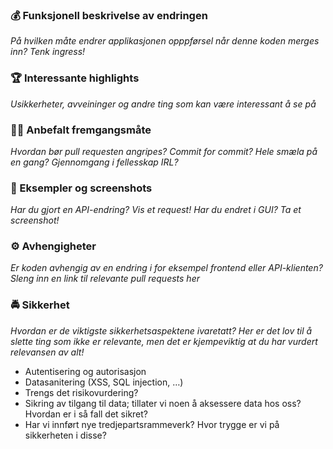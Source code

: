 ### 💰 Funksjonell beskrivelse av endringen

_På hvilken måte endrer applikasjonen opppførsel når denne koden merges inn? Tenk ingress!_



### 🏆 Interessante highlights

_Usikkerheter, avveininger og andre ting som kan være interessant å se på_



### 🤷‍♀️ Anbefalt fremgangsmåte

_Hvordan bør pull requesten angripes? Commit for commit? Hele smæla på en gang? Gjennomgang i fellesskap IRL?_



### 👀 Eksempler og screenshots

_Har du gjort en API-endring? Vis et request! Har du endret i GUI? Ta et screenshot!_



### ⚙️ Avhengigheter 

_Er koden avhengig av en endring i for eksempel frontend eller API-klienten? Sleng inn en link til relevante pull requests her_


### 🚔 Sikkerhet

_Hvordan er de viktigste sikkerhetsaspektene ivaretatt? Her er det lov til å slette ting som ikke er relevante, men det er kjempeviktig at du har vurdert relevansen av alt!_

* Autentisering og autorisasjon
* Datasanitering (XSS, SQL injection, …)
* Trengs det risikovurdering?
* Sikring av tilgang til data; tillater vi noen å aksessere data hos oss? Hvordan er i så fall det sikret?
* Har vi innført nye tredjepartsrammeverk? Hvor trygge er vi på sikkerheten i disse?